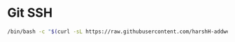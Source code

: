 # Git SSH


```bash
/bin/bash -c "$(curl -sL https://raw.githubusercontent.com/harshH-addweb/shell-script/master/git/git-ssh.sh)"
```